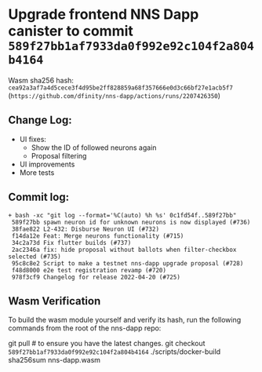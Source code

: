 # Upgrade frontend NNS Dapp canister to commit `589f27bb1af7933da0f992e92c104f2a804b4164`
Wasm sha256 hash: `cea92a3af7a4d5cece3f4d95be2ff828859a68f357666e0d3c66bf27e1acb5f7` (`https://github.com/dfinity/nns-dapp/actions/runs/2207426350`)

## Change Log:

* UI fixes:
  * Show the ID of followed neurons again
  * Proposal filtering
* UI improvements
* More tests

## Commit log:

```
+ bash -xc "git log --format='%C(auto) %h %s' 0c1fd54f..589f27bb"
 589f27bb spawn neuron id for unknown neurons is now displayed (#736)
 38fae822 L2-432: Disburse Neuron UI (#732)
 f14da12e Feat: Merge neurons functionality (#715)
 34c2a73d Fix flutter builds (#737)
 2ac2346a fix: hide proposal without ballots when filter-checkbox selected (#735)
 95c8c8e2 Script to make a testnet nns-dapp upgrade proposal (#728)
 f48d8000 e2e test registration revamp (#720)
 978f3cf9 Changelog for release 2022-04-20 (#725)
```

## Wasm Verification

To build the wasm module yourself and verify its hash, run the following commands from the root of the nns-dapp repo:

git pull  # to ensure you have the latest changes.
git checkout `589f27bb1af7933da0f992e92c104f2a804b4164`
./scripts/docker-build
sha256sum nns-dapp.wasm
